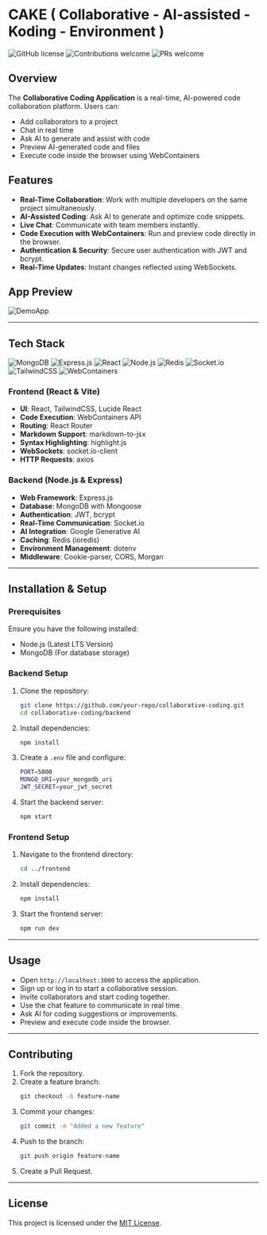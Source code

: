 # CAKE ( Collaborative - AI-assisted - Koding - Environment )

![GitHub license](https://img.shields.io/badge/license-MIT-blue.svg)
![Contributions welcome](https://img.shields.io/badge/contributions-welcome-brightgreen.svg)
![PRs welcome](https://img.shields.io/badge/PRs-welcome-blue.svg)

## Overview
The **Collaborative Coding Application** is a real-time, AI-powered code collaboration platform. Users can:
- Add collaborators to a project
- Chat in real time
- Ask AI to generate and assist with code
- Preview AI-generated code and files
- Execute code inside the browser using WebContainers

## Features
- **Real-Time Collaboration**: Work with multiple developers on the same project simultaneously.
- **AI-Assisted Coding**: Ask AI to generate and optimize code snippets.
- **Live Chat**: Communicate with team members instantly.
- **Code Execution with WebContainers**: Run and preview code directly in the browser.
- **Authentication & Security**: Secure user authentication with JWT and bcrypt.
- **Real-Time Updates**: Instant changes reflected using WebSockets.

## App Preview

![DemoApp](./frontend/public/demo.png)

---

## Tech Stack
![MongoDB](https://img.shields.io/badge/MongoDB-47A248?style=for-the-badge&logo=mongodb&logoColor=white)
![Express.js](https://img.shields.io/badge/Express.js-000000?style=for-the-badge&logo=express&logoColor=white)
![React](https://img.shields.io/badge/React-20232A?style=for-the-badge&logo=react&logoColor=61DAFB)
![Node.js](https://img.shields.io/badge/Node.js-43853D?style=for-the-badge&logo=node.js&logoColor=white)
![Redis](https://img.shields.io/badge/Redis-DC382D?style=for-the-badge&logo=redis&logoColor=white)
![Socket.io](https://img.shields.io/badge/Socket.io-010101?style=for-the-badge&logo=socket.io&logoColor=white)
![TailwindCSS](https://img.shields.io/badge/TailwindCSS-38B2AC?style=for-the-badge&logo=tailwind-css&logoColor=white)
![WebContainers](https://img.shields.io/badge/WebContainers-FF6F00?style=for-the-badge)

### **Frontend** (React & Vite)
- **UI**: React, TailwindCSS, Lucide React
- **Code Execution**: WebContainers API
- **Routing**: React Router
- **Markdown Support**: markdown-to-jsx
- **Syntax Highlighting**: highlight.js
- **WebSockets**: socket.io-client
- **HTTP Requests**: axios

### **Backend** (Node.js & Express)
- **Web Framework**: Express.js
- **Database**: MongoDB with Mongoose
- **Authentication**: JWT, bcrypt
- **Real-Time Communication**: Socket.io
- **AI Integration**: Google Generative AI
- **Caching**: Redis (ioredis)
- **Environment Management**: dotenv
- **Middleware**: Cookie-parser, CORS, Morgan

---

## Installation & Setup
### **Prerequisites**
Ensure you have the following installed:
- Node.js (Latest LTS Version)
- MongoDB (For database storage)

### **Backend Setup**
1. Clone the repository:
   ```sh
   git clone https://github.com/your-repo/collaborative-coding.git
   cd collaborative-coding/backend
   ```
2. Install dependencies:
   ```sh
   npm install
   ```
3. Create a `.env` file and configure:
   ```sh
   PORT=5000
   MONGO_URI=your_mongodb_uri
   JWT_SECRET=your_jwt_secret
   ```
4. Start the backend server:
   ```sh
   npm start
   ```

### **Frontend Setup**
1. Navigate to the frontend directory:
   ```sh
   cd ../frontend
   ```
2. Install dependencies:
   ```sh
   npm install
   ```
3. Start the frontend server:
   ```sh
   npm run dev
   ```

---

## Usage
- Open `http://localhost:3000` to access the application.
- Sign up or log in to start a collaborative session.
- Invite collaborators and start coding together.
- Use the chat feature to communicate in real time.
- Ask AI for coding suggestions or improvements.
- Preview and execute code inside the browser.

---

## Contributing
1. Fork the repository.
2. Create a feature branch:
   ```sh
   git checkout -b feature-name
   ```
3. Commit your changes:
   ```sh
   git commit -m "Added a new feature"
   ```
4. Push to the branch:
   ```sh
   git push origin feature-name
   ```
5. Create a Pull Request.

---

## License
This project is licensed under the [MIT License](LICENSE).

